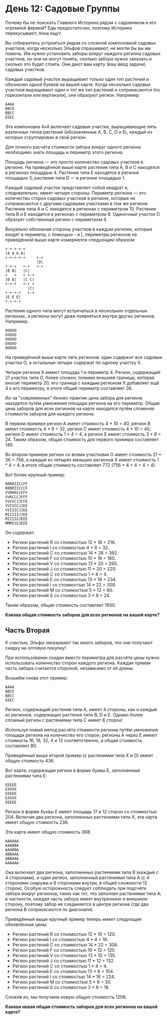
# День 12: Садовые Группы

Почему бы не поискать Главного Историка рядом с садовником и его огромной фермой? Еды предостаточно, поэтому Историки перекусывают, пока ищут.

Вы собираетесь устроиться рядом со сложной компоновкой садовых участков, когда несколько Эльфов спрашивают, не могли бы вы им помочь. Им нужно установить заборы вокруг каждого региона садовых участков, но они не могут понять, сколько забора нужно заказать и сколько это будет стоить. Они дают вам карту (ваш ввод задачи) садовых участков.

Каждый садовый участок выращивает только один тип растений и обозначен одной буквой на вашей карте. Когда несколько садовых участков выращивают один и тот же тип растений и соприкасаются (по горизонтали или вертикали), они образуют регион. Например:

```
AAAA
BBCD
BBCC
EEEC
```

Эта компоновка 4x4 включает садовые участки, выращивающие пять различных типов растений (обозначенные A, B, C, D и E), каждый из которых сгруппирован в свой регион.

Для точного расчёта стоимости забора вокруг одного региона необходимо знать площадь и периметр этого региона.

Площадь региона — это просто количество садовых участков в регионе. На приведённой выше карте растения типа A, B и C находятся в регионах площадью 4. Растения типа E находятся в регионе площадью 3; растения типа D — в регионе площадью 1.

Каждый садовый участок представляет собой квадрат и, следовательно, имеет четыре стороны. Периметр региона — это количество сторон садовых участков в регионе, которые не соприкасаются с другими садовыми участками в том же регионе. Растения типа A и C находятся в регионах с периметром 10. Растения типа B и E находятся в регионах с периметром 8. Одиночный участок D образует собственный регион с периметром 4.

Визуально обозначая стороны участков в каждом регионе, которые входят в периметр, с помощью - и |, периметры регионов на приведённой выше карте измеряются следующим образом:

```
+-+-+-+-+
|A A A A|
+-+-+-+-+     +-+
              |D|
+-+-+   +-+   +-+
|B B|   |C|
+   +   + +-+
|B B|   |C C|
+-+-+   +-+ +
          |C|
+-+-+-+   +-+
|E E E|
+-+-+-+
```

Растения одного типа могут встречаться в нескольких отдельных регионах, а регионы могут даже появляться внутри других регионов. Например:

```
OOOOO
OXOXO
OOOOO
OXOXO
OOOOO
```

На приведённой выше карте пять регионов: один содержит все садовые участки O, а остальные четыре содержат по одному участку X.

Четыре региона X имеют площадь 1 и периметр 4. Регион, содержащий 21 участок типа O, более сложен; помимо внешней границы, которая вносит периметр 20, его граница с каждым регионом X добавляет ещё 4 к его периметру, в итоге общий периметр составляет 36.

Из-за "современных" бизнес-практик цена забора для региона находится путём умножения площади региона на его периметр. Общая цена заборов для всех регионов на карте находится путём сложения стоимости заборов для каждого региона.

В первом примере регион A имеет стоимость 4 * 10 = 40, регион B имеет стоимость 4 * 8 = 32, регион C имеет стоимость 4 * 10 = 40, регион D имеет стоимость 1 * 4 = 4, а регион E имеет стоимость 3 * 8 = 24. Таким образом, общая стоимость для первого примера составляет 140.

Во втором примере регион со всеми участками O имеет стоимость 21 * 36 = 756, а каждый из четырёх меньших регионов X имеет стоимость 1 * 4 = 4, в итоге общая стоимость составляет 772 (756 + 4 + 4 + 4 + 4).

Вот более крупный пример:

```
RRRRIICCFF
RRRRIICCCF
VVRRRCCFFF
VVRCCCJFFF
VVVVCJJCFE
VVIVCCJJEE
VVIIICJJEE
MIIIIIJJEE
MIIISIJEEE
MMMISSJEEE
```

Он содержит:

- Регион растений R со стоимостью 12 * 18 = 216.
- Регион растений I со стоимостью 4 * 8 = 32.
- Регион растений C со стоимостью 14 * 28 = 392.
- Регион растений F со стоимостью 10 * 18 = 180.
- Регион растений V со стоимостью 13 * 20 = 260.
- Регион растений J со стоимостью 11 * 20 = 220.
- Регион растений C со стоимостью 1 * 4 = 4.
- Регион растений E со стоимостью 13 * 18 = 234.
- Регион растений I со стоимостью 14 * 22 = 308.
- Регион растений M со стоимостью 5 * 12 = 60.
- Регион растений S со стоимостью 3 * 8 = 24.

Таким образом, общая стоимость составляет 1930.

**Какова общая стоимость заборов для всех регионов на вашей карте?**

## Часть Вторая

К счастью, Эльфы заказывают так много заборов, что они получают скидку на оптовую покупку!

При использовании скидки вместо периметра для расчёта цены нужно использовать количество сторон каждого региона. Каждая прямая часть забора считается стороной, независимо от её длины.

Возьмём снова этот пример:

```
AAAA
BBCD
BBCC
EEEC
```

Регион, содержащий растения типа A, имеет 4 стороны, как и каждый из регионов, содержащих растения типа B, D и E. Однако более сложный регион с растениями типа C имеет 8 сторон!

Используя новый метод расчёта стоимости региона путём умножения площади региона на количество его сторон, регионы A через E имеют стоимость 16, 16, 32, 4 и 12 соответственно, а общая стоимость составляет 80.

Приведённый выше второй пример (с растениями типа X и O) имеет общую стоимость 436.

Вот карта, содержащая регион в форме буквы E, заполненный растениями типа E:

```
EEEEE
EXXXX
EEEEE
EXXXX
EEEEE
```

Регион в форме буквы E имеет площадь 17 и 12 сторон со стоимостью 204. Включая два региона, заполненных растениями типа X, эта карта имеет общую стоимость 236.

Эта карта имеет общую стоимость 368:

```
AAAAAA
AAABBA
AAABBA
ABBAAA
ABBAAA
AAAAAA
```

Она включает два региона, заполненных растениями типа B (каждый с 4 сторонами), и один регион, заполненный растениями типа A (с 4 сторонами снаружи и 8 сторонами внутри, в общей сложности 12 сторон). Особую осторожность следует соблюдать при подсчёте забора вокруг регионов, таких как тот, что заполнен растениями типа A; в частности, каждая часть забора имеет внутреннюю и внешнюю сторону, поэтому забор не соединяется в центре региона (где два региона B соприкасаются по диагонали).

Приведённый выше крупный пример теперь имеет следующие обновлённые цены:

- Регион растений R со стоимостью 12 * 10 = 120.
- Регион растений I со стоимостью 4 * 4 = 16.
- Регион растений C со стоимостью 14 * 22 = 308.
- Регион растений F со стоимостью 10 * 12 = 120.
- Регион растений V со стоимостью 13 * 10 = 130.
- Регион растений J со стоимостью 11 * 12 = 132.
- Регион растений C со стоимостью 1 * 4 = 4.
- Регион растений E со стоимостью 13 * 8 = 104.
- Регион растений I со стоимостью 14 * 16 = 224.
- Регион растений M со стоимостью 5 * 6 = 30.
- Регион растений S со стоимостью 3 * 6 = 18.

Сложив их, мы получаем новую общую стоимость 1206.

**Какова новая общая стоимость заборов для всех регионов на вашей карте?**
